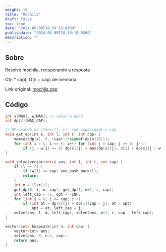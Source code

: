 ```yaml
---
weight: 10
title: "Mochila"
draft: false
toc: true
date: "2024-05-09T18:39:19-0300"
publishdate: "2024-05-09T18:39:19-0300"
description: ""
---
```


## Sobre
 Resolve mochila, recuperando a resposta



 O(n * cap), O(n + cap) de memoria



Link original: [mochila.cpp](https://github.com/brunomaletta/Biblioteca/tree/master/Codigo/DP/mochila.cpp)

## Código
```cpp
int v[MAX], w[MAX]; // valor e peso
int dp[2][MAX_CAP];

// DP usando os itens [l, r], com capacidade = cap
void get_dp(int x, int l, int r, int cap) {
	memset(dp[x], 0, (cap+1)*sizeof(dp[x][0]));
	for (int i = l; i <= r; i++) for (int j = cap; j >= 0; j--)
		if (j - w[i] >= 0) dp[x][j] = max(dp[x][j], v[i] + dp[x][j - w[i]]);
}

void solve(vector<int>& ans, int l, int r, int cap) {
	if (l == r) {
		if (w[l] <= cap) ans.push_back(l);
		return;
	}
	int m = (l+r)/2;
	get_dp(0, l, m, cap), get_dp(1, m+1, r, cap);
	int left_cap = -1, opt = -INF;
	for (int j = 0; j <= cap; j++)
		if (int at = dp[0][j] + dp[1][cap - j]; at > opt)
			opt = at, left_cap = j;
	solve(ans, l, m, left_cap), solve(ans, m+1, r, cap - left_cap);
}

vector<int> knapsack(int n, int cap) {
	vector<int> ans;
	solve(ans, 0, n-1, cap);
	return ans;
}

```
